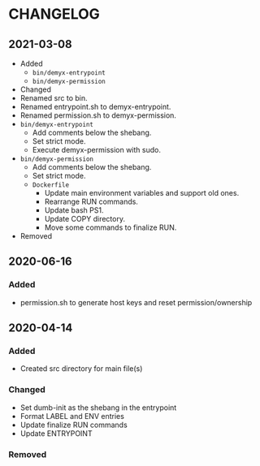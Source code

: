 # CHANGELOG

## 2021-03-08
- Added
    - `bin/demyx-entrypoint`
    - `bin/demyx-permission`
- Changed
- Renamed src to bin.
- Renamed entrypoint.sh to demyx-entrypoint.
- Renamed permission.sh to demyx-permission.
- `bin/demyx-entrypoint`
    - Add comments below the shebang.
    - Set strict mode.
    - Execute demyx-permission with sudo.
- `bin/demyx-permission`
    - Add comments below the shebang.
    - Set strict mode.
    - `Dockerfile`
        - Update main environment variables and support old ones.
        - Rearrange RUN commands.
        - Update bash PS1.
        - Update COPY directory.
        - Move some commands to finalize RUN.
- Removed

## 2020-06-16
### Added
- permission.sh to generate host keys and reset permission/ownership

## 2020-04-14
### Added
- Created src directory for main file(s)
### Changed
- Set dumb-init as the shebang in the entrypoint
- Format LABEL and ENV entries
- Update finalize RUN commands
- Update ENTRYPOINT
### Removed
